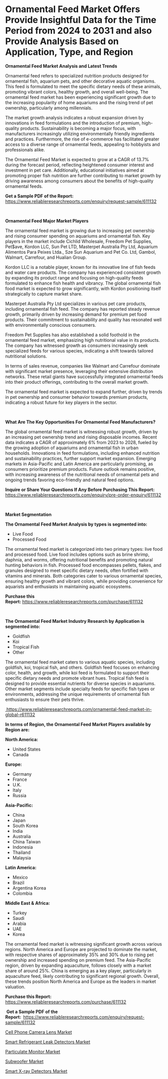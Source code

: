 <p><h1>Ornamental Feed Market Offers Provide Insightful Data for the Time Period from 2024 to 2031 and also Provide Analysis Based on Application, Type, and Region</h1></p><p><strong>Ornamental Feed Market Analysis and Latest Trends</strong></p>
<p><p>Ornamental feed refers to specialized nutrition products designed for ornamental fish, aquarium pets, and other decorative aquatic organisms. This feed is formulated to meet the specific dietary needs of these animals, promoting vibrant colors, healthy growth, and overall well-being. The ornamental feed market has been experiencing significant growth due to the increasing popularity of home aquariums and the rising trend of pet ownership, particularly among millennials. </p><p>The market growth analysis indicates a robust expansion driven by innovations in feed formulations and the introduction of premium, high-quality products. Sustainability is becoming a major focus, with manufacturers increasingly utilizing environmentally friendly ingredients and practices. Furthermore, the rise of e-commerce has facilitated greater access to a diverse range of ornamental feeds, appealing to hobbyists and professionals alike. </p><p>The Ornamental Feed Market is expected to grow at a CAGR of 13.7% during the forecast period, reflecting heightened consumer interest and investment in pet care. Additionally, educational initiatives aimed at promoting proper fish nutrition are further contributing to market growth by driving awareness among consumers about the benefits of high-quality ornamental feeds.</p></p>
<p><strong>Get a Sample PDF of the Report:&nbsp;</strong> <a href="https://www.reliableresearchreports.com/enquiry/request-sample/611132?utm_campaign=10&utm_medium=2&utm_source=Github&utm_content=ia&utm_term=29092024&utm_id=ornamental-feed">https://www.reliableresearchreports.com/enquiry/request-sample/611132</a></p>
<p>&nbsp;</p>
<p><strong>Ornamental Feed Major Market Players</strong></p>
<p><p>The ornamental feed market is growing due to increasing pet ownership and rising consumer spending on aquariums and ornamental fish. Key players in the market include Cichlid Wholesale, Freedom Pet Supplies, Pet$ave, Kordon LLC, Sun Pet LTD, Masterpet Australia Pty Ltd, Aquarium Alimentos Para Peixes Ltda., Sze Sun Aquarium and Pet Co. Ltd, Gambol, Walmart, Carrefour, and Hualian Group. </p><p>Kordon LLC is a notable player, known for its innovative line of fish feeds and water care products. The company has experienced consistent growth by expanding its product range and focusing on high-quality feeds formulated to enhance fish health and vibrancy. The global ornamental fish food market is expected to grow significantly, with Kordon positioning itself strategically to capture market share.</p><p>Masterpet Australia Pty Ltd specializes in various pet care products, including ornamental fish feed. The company has reported steady revenue growth, primarily driven by increasing demand for premium pet food products. Their commitment to sustainability and quality has resonated well with environmentally conscious consumers.</p><p>Freedom Pet Supplies has also established a solid foothold in the ornamental feed market, emphasizing high nutritional value in its products. The company has witnessed growth as consumers increasingly seek specialized feeds for various species, indicating a shift towards tailored nutritional solutions.</p><p>In terms of sales revenue, companies like Walmart and Carrefour dominate with significant market presence, leveraging their extensive distribution networks. These retail giants have successfully integrated ornamental feeds into their product offerings, contributing to the overall market growth.</p><p>The ornamental feed market is expected to expand further, driven by trends in pet ownership and consumer behavior towards premium products, indicating a robust future for key players in the sector.</p></p>
<p>&nbsp;</p>
<p><strong>What Are The Key Opportunities For Ornamental Feed Manufacturers?</strong></p>
<p><p>The global ornamental feed market is witnessing robust growth, driven by an increasing pet ownership trend and rising disposable incomes. Recent data indicates a CAGR of approximately 6% from 2023 to 2028, fueled by the growing adoption of aquariums and ornamental fish in urban households. Innovations in feed formulations, including enhanced nutrition and sustainability practices, further support market expansion. Emerging markets in Asia-Pacific and Latin America are particularly promising, as consumers prioritize premium products. Future outlook remains positive, with increasing awareness of the nutritional needs of ornamental pets and ongoing trends favoring eco-friendly and natural feed options.</p></p>
<p><strong>Inquire or Share Your Questions If Any Before Purchasing This Report:</strong> <a href="https://www.reliableresearchreports.com/enquiry/pre-order-enquiry/611132?utm_campaign=10&utm_medium=2&utm_source=Github&utm_content=ia&utm_term=29092024&utm_id=ornamental-feed">https://www.reliableresearchreports.com/enquiry/pre-order-enquiry/611132</a></p>
<p>&nbsp;</p>
<p><strong>Market Segmentation</strong></p>
<p><strong>The Ornamental Feed Market Analysis by types is segmented into:</strong></p>
<p><ul><li>Live Food</li><li>Processed Food</li></ul></p>
<p><p>The ornamental feed market is categorized into two primary types: live food and processed food. Live food includes options such as brine shrimp, daphnia, and worms, offering nutritional benefits and promoting natural hunting behaviors in fish. Processed food encompasses pellets, flakes, and granules designed to meet specific dietary needs, often fortified with vitamins and minerals. Both categories cater to various ornamental species, ensuring healthy growth and vibrant colors, while providing convenience for aquarists and enthusiasts in maintaining aquatic ecosystems.</p></p>
<p><strong>Purchase this Report:&nbsp;</strong><a href="https://www.reliableresearchreports.com/purchase/611132?utm_campaign=10&utm_medium=2&utm_source=Github&utm_content=ia&utm_term=29092024&utm_id=ornamental-feed">https://www.reliableresearchreports.com/purchase/611132</a></p>
<p>&nbsp;</p>
<p><strong>The Ornamental Feed Market Industry Research by Application is segmented into:</strong></p>
<p><ul><li>Goldfish</li><li>Koi</li><li>Tropical Fish</li><li>Other</li></ul></p>
<p><p>The ornamental feed market caters to various aquatic species, including goldfish, koi, tropical fish, and others. Goldfish feed focuses on enhancing color, health, and growth, while koi feed is formulated to support their specific dietary needs and promote vibrant hues. Tropical fish feed is designed to provide essential nutrients for diverse species in aquariums. Other market segments include specialty feeds for specific fish types or environments, addressing the unique requirements of ornamental fish enthusiasts to ensure their pets thrive.</p></p>
<p><a href="https://www.reliableresearchreports.com/ornamental-feed-market-in-global-r611132?utm_campaign=10&utm_medium=2&utm_source=Github&utm_content=ia&utm_term=29092024&utm_id=ornamental-feed">&nbsp;https://www.reliableresearchreports.com/ornamental-feed-market-in-global-r611132</a></p>
<p><strong>In terms of Region, the Ornamental Feed Market Players available by Region are:</strong></p>
<p>
    <p> <strong> North America: </strong>
        <ul>
            <li>United States</li>
            <li>Canada</li>
        </ul>
        </p> 
    <p> <strong> Europe: </strong>
        <ul>
            <li>Germany</li>
            <li>France</li>
            <li>U.K.</li>
            <li>Italy</li>
            <li>Russia</li>
        </ul>
        </p> 
    <p> <strong> Asia-Pacific: </strong>
        <ul>
            <li>China</li>
            <li>Japan</li>
            <li>South Korea</li>
            <li>India</li>
            <li>Australia</li>
            <li>China Taiwan</li>
            <li>Indonesia</li>
            <li>Thailand</li>
            <li>Malaysia</li>
        </ul>
        </p> 
    <p> <strong> Latin America: </strong>
        <ul>
            <li>Mexico</li>
            <li>Brazil</li>
            <li>Argentina Korea</li>
            <li>Colombia</li>
        </ul>
        </p> 
    <p> <strong> Middle East & Africa: </strong>
        <ul>
            <li>Turkey</li>
            <li>Saudi</li>
            <li>Arabia</li>
            <li>UAE</li>
            <li>Korea</li>
        </ul>
    </p>
    </p>
<p><p>The ornamental feed market is witnessing significant growth across various regions. North America and Europe are projected to dominate the market, with respective shares of approximately 35% and 30% due to rising pet ownership and increased spending on premium feed. The Asia-Pacific region, driven by expanding aquaculture, follows closely with a market share of around 25%. China is emerging as a key player, particularly in aquaculture feed, likely contributing to significant regional growth. Overall, these trends position North America and Europe as the leaders in market valuation.</p></p>
<p><strong>Purchase this Report: </strong><a href="https://www.reliableresearchreports.com/purchase/611132?utm_campaign=10&utm_medium=2&utm_source=Github&utm_content=ia&utm_term=29092024&utm_id=ornamental-feed">https://www.reliableresearchreports.com/purchase/611132</a></p>
<p>&nbsp;<strong>Get a Sample PDF of the Report:&nbsp;&nbsp;</strong><a href="https://www.reliableresearchreports.com/enquiry/request-sample/611132?utm_campaign=10&utm_medium=2&utm_source=Github&utm_content=ia&utm_term=29092024&utm_id=ornamental-feed">https://www.reliableresearchreports.com/enquiry/request-sample/611132</a></p>
<p><strong></strong></p>
<p><p><a href="https://issuu.com/reportprime-2/docs/cell-phone-camera-lens-market-size-_065b6ebd7b7231?utm_campaign=10&utm_medium=2&utm_source=Github&utm_content=ia&utm_term=29092024&utm_id=ornamental-feed">Cell Phone Camera Lens Market</a></p><p><a href="https://github.com/ygfu6u/Market-Research-Report-List-1/blob/main/smart-refrigerant-leak-detectors-market.md?utm_campaign=10&utm_medium=2&utm_source=Github&utm_content=ia&utm_term=29092024&utm_id=ornamental-feed">Smart Refrigerant Leak Detectors Market</a></p><p><a href="https://issuu.com/reportprime-2/docs/particulate-monitor-market-size-203_9b7820305455ce?utm_campaign=10&utm_medium=2&utm_source=Github&utm_content=ia&utm_term=29092024&utm_id=ornamental-feed">Particulate Monitor Market</a></p><p><a href="https://www.linkedin.com/pulse/role-subwoofer-market-applications-household-usecommercial-35phf?utm_campaign=10&utm_medium=2&utm_source=Github&utm_content=ia&utm_term=29092024&utm_id=ornamental-feed">Subwoofer Market</a></p><p><a href="https://github.com/mahnoor2003/Market-Research-Report-List-6/blob/main/smart-x-ray-detectors-market.md?utm_campaign=10&utm_medium=2&utm_source=Github&utm_content=ia&utm_term=29092024&utm_id=ornamental-feed">Smart X-ray Detectors Market</a></p></p>